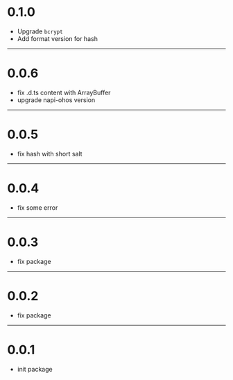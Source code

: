 # 0.1.0
- Upgrade `bcrypt`
- Add format version for hash

---
# 0.0.6
- fix .d.ts content with ArrayBuffer
- upgrade napi-ohos version

---
# 0.0.5
- fix hash with short salt

---
# 0.0.4
- fix some error

--- 
# 0.0.3
- fix package 

---
# 0.0.2
- fix package 

--- 
# 0.0.1
- init package